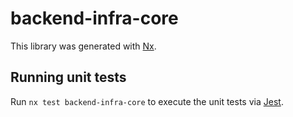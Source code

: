 # backend-infra-core

This library was generated with [Nx](https://nx.dev).

## Running unit tests

Run `nx test backend-infra-core` to execute the unit tests via [Jest](https://jestjs.io).
